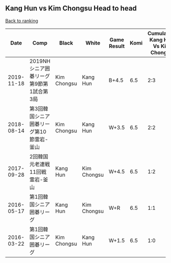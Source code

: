 ## Kang Hun vs Kim Chongsu Head to head

[Back to ranking](../../index.md)




| **Date** | **Comp** | **Black** | **White** | **Game Result** | **Komi** | **Cumulative Kang Hun Vs Kim Chongsu** | **Kang Hun Streak** | **Kim Chongsu Streak** | 
| --- | --- | --- | --- | --- | --- | --- | --- | --- |
| 2019-11-18 | 2019NHシニア囲碁リーグ第9節第1試合第3局 | Kim Chongsu | Kang Hun | B+4.5 | 6.5 | 2:3 | 0 | 1 | 
| 2018-08-14 | 第3回韓国シニア囲碁リーグ第10節霊岩-釜山 | Kim Chongsu | Kang Hun | W+3.5 | 6.5 | 2:2 | 1 | 0 | 
| 2017-09-28 | 2回韓国元老連戦11回戦霊岩-釜山 | Kang Hun | Kim Chongsu | W+4.5 | 6.5 | 1:2 | 0 | 2 | 
| 2016-05-17 | 第1回韓国シニア囲碁リーグ | Kang Hun | Kim Chongsu | W+R | 6.5 | 1:1 | 0 | 1 | 
| 2016-03-22 | 第1回韓国シニア囲碁リーグ | Kim Chongsu | Kang Hun | W+1.5 | 6.5 | 1:0 | 1 | 0 |




